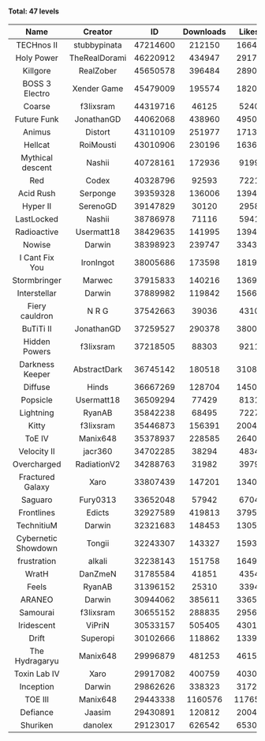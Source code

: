 #### Total: 47 levels

| Name | Creator | ID | Downloads | Likes |
|:---:|:---:|:---:|:---:|:---:|
| TECHnos II | stubbypinata | 47214600 | 212150 | 16649
| Holy Power | TheRealDorami | 46220912 | 434947 | 29175
| Killgore | RealZober | 45650578 | 396484 | 28909
| BOSS 3 Electro | Xender Game | 45479009 | 195574 | 18204
| Coarse | f3lixsram | 44319716 | 46125 | 5240
| Future Funk | JonathanGD | 44062068 | 438960 | 49503
| Animus | Distort | 43110109 | 251977 | 17130
| Hellcat | RoiMousti | 43010906 | 230196 | 16360
| Mythical descent | Nashii | 40728161 | 172936 | 9199
| Red | Codex | 40328796 | 92593 | 7221
| Acid Rush | Serponge | 39359328 | 136006 | 13941
| Hyper II | SerenoGD | 39147829 | 30120 | 2958
| LastLocked | Nashii | 38786978 | 71116 | 5941
| Radioactive | Usermatt18 | 38429635 | 141995 | 13948
| Nowise | Darwin | 38398923 | 239747 | 33433
| I Cant Fix You | IronIngot | 38005686 | 173598 | 18191
| Stormbringer | Marwec | 37915833 | 140216 | 13699
| Interstellar | Darwin | 37889982 | 119842 | 15660
| Fiery cauldron | N R G | 37542663 | 39036 | 4310
| BuTiTi II | JonathanGD | 37259527 | 290378 | 38009
| Hidden Powers | f3lixsram | 37218505 | 88303 | 9211
| Darkness Keeper | AbstractDark | 36745142 | 180518 | 31082
| Diffuse | Hinds | 36667269 | 128704 | 14505
| Popsicle | Usermatt18 | 36509294 | 77429 | 8131
| Lightning | RyanAB | 35842238 | 68495 | 7227
| Kitty | f3lixsram | 35446873 | 156391 | 20048
| ToE IV  | Manix648 | 35378937 | 228585 | 26405
| Velocity II | jacr360 | 34702285 | 38294 | 4834
| Overcharged | RadiationV2 | 34288763 | 31982 | 3979
| Fractured Galaxy  | Xaro | 33807439 | 147201 | 13407
| Saguaro | Fury0313 | 33652048 | 57942 | 6704
| Frontlines | Edicts | 32927589 | 419813 | 37954
| TechnitiuM | Darwin | 32321683 | 148453 | 13056
| Cybernetic Showdown  | Tongii | 32243307 | 143327 | 15930
| frustration | alkali | 32238143 | 151758 | 16491
| WratH | DanZmeN | 31785584 | 41851 | 4354
| Feels | RyanAB | 31396152 | 25310 | 3394
| ARANEO | Darwin | 30944062 | 385611 | 33651
| Samourai | f3lixsram | 30655152 | 288835 | 29563
| Iridescent | ViPriN | 30533157 | 505405 | 43018
| Drift | Superopi | 30102666 | 118862 | 13397
| The Hydragaryu | Manix648 | 29996879 | 481253 | 46154
| Toxin Lab IV | Xaro | 29917082 | 400759 | 40304
| Inception | Darwin | 29862626 | 338323 | 31723
| TOE III | Manix648 | 29443338 | 1160576 | 117654
| Defiance | Jaasim | 29430891 | 120812 | 20049
| Shuriken | danolex | 29123017 | 626542 | 65305
